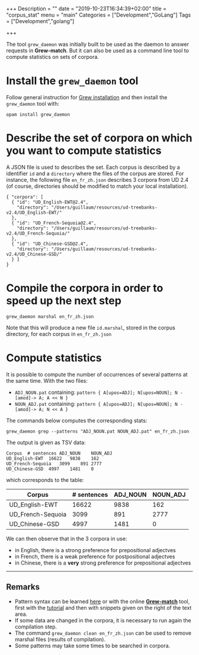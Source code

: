 +++
Description = ""
date = "2019-10-23T16:34:39+02:00"
title = "corpus_stat"
menu = "main"
Categories = ["Development","GoLang"]
Tags = ["Development","golang"]

+++

The tool `grew_daemon` was initially built to be used as the daemon to answer requests in **Grew-match**.
But it can also be used as a command line tool to compute statistics on sets of corpora.

# Install the `grew_daemon` tool

Follow general instruction for [Grew installation](../install) and then install the `grew_daemon` tool with:

`opam install grew_daemon`

# Describe the set of corpora on which you want to compute statistics

A JSON file is used to describes the set.
Each corpus is described by a identifier `id` and a `directory` where the files of the corpus are stored.
For instance, the following file `en_fr_zh.json` describes 3 corpora from UD 2.4 (of course, directories should be modified to match your local installation).

```
{ "corpora": [
  { "id": "UD_English-EWT@2.4",
    "directory": "/Users/guillaum/resources/ud-treebanks-v2.4/UD_English-EWT/"
  },
  { "id": "UD_French-Sequoia@2.4",
    "directory": "/Users/guillaum/resources/ud-treebanks-v2.4/UD_French-Sequoia/"
  },
  { "id": "UD_Chinese-GSD@2.4",
    "directory": "/Users/guillaum/resources/ud-treebanks-v2.4/UD_Chinese-GSD/"
  } ]
}
```

# Compile the corpora in order to speed up the next step

```
grew_daemon marshal en_fr_zh.json
```

Note that this will produce a new file `id.marshal`, stored in the corpus directory, for each corpus in `en_fr_zh.json`

# Compute statistics

It is possible to compute the number of occurrences of several patterns at the same time.
With the two files:

 * `ADJ_NOUN.pat` containing: `pattern { A[upos=ADJ]; N[upos=NOUN]; N -[amod]-> A; A << N }`
 * `NOUN_ADJ.pat` containing: `pattern { A[upos=ADJ]; N[upos=NOUN]; N -[amod]-> A; N << A }`

The commands below computes the corresponding stats:

```
grew_daemon grep --patterns "ADJ_NOUN.pat NOUN_ADJ.pat" en_fr_zh.json
```

The output is given as TSV data:

```
Corpus	# sentences	ADJ_NOUN	NOUN_ADJ
UD_English-EWT	16622	9838	162
UD_French-Sequoia	3099	891	2777
UD_Chinese-GSD	4997	1481	0
```

which corresponds to the table:

| Corpus | # sentences | ADJ_NOUN | NOUN_ADJ |
|------------|-------------|----------|----|
| UD_English-EWT | 16622 | 9838 | 162 |
| UD_French-Sequoia | 3099 | 891 | 2777 |
| UD_Chinese-GSD | 4997 | 1481 | 0 |

We can then observe that in the 3 corpora in use:

 * in English, there is a strong preference for prepositional adjectves
 * in French, there is a weak preference for postpositional adjectves
 * in Chinese, there is a **very** strong preference for prepositional adjectves


----

## Remarks

 * Pattern syntax can be learned [here](/pattern/) or with the online [**Grew-match**](http://match.grew.fr) tool, first with the [tutorial](http://match.grew.fr?tutorial=yes) and then with snippets given on the right of the text area.
 * If some data are changed in the corpora, it is necessary to run again the compilation step.
 * The command `grew_daemon clean en_fr_zh.json` can be used to remove marshal files (results of compilation).
 * Some patterns may take some times to be searched in corpora.